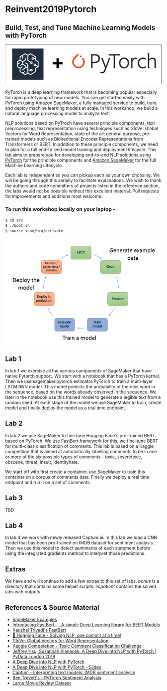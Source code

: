 # Reinvent2019Pytorch

## Build, Test, and Tune Machine Learning Models with PyTorch

![](./img/SMPT.png)

PyTorch is a deep learning framework that is becoming popular especially for rapid prototyping of new models. You can get started easily with PyTorch using Amazon SageMaker, a fully managed service to build, train, and deploy machine learning models at scale. In this workshop, we build a natural language processing model to analyze text. 

NLP solutions based on PyTroch have several principle components, text preprocessing, text representation using techniques such 
as GloVe: Global Vectors for Word Representation, state of the art general purpose, pre-trained models such as 
Bidirectional Encoder Representations from Transformers or BERT. 
In addition to these principle components, we need to plan for a full end-to-end model training and deployment lifecycle. 
This lab aims to prepare you for developing end-to-end NLP solutions using [PyTorch](pytorch.org) for the principle components 
and [Amazon SageMaker](https://aws.amazon.com/sagemaker/) for the full Machine Learning Lifecycle.

Each lab is independent so you can pickup each as your own choosing. We will be going through this serially to facilitate explanations.
We wish to thank the authors and code committers of projects listed in the reference section, the labs would not be possible without this 
excellent material. Pull requests for improvements and additions most welcome.    
   
### To run this workshop locally on your laptop -

```bash
$ cd src
$ ./boot.sh
$ source venv/bin/activate
``` 
![](./img/ml-concepts-10.png)

## Lab 1

In lab 1 we exercise all the various components of SageMaker that have native Pytorch support.
We start with a notebook that has a PyTorch kernel. Then we use sagemaker.pytorch.estimator.PyTorch to train 
a multi-layer LSTM RNN model. This model predicts the probability of the next word in the sequence, based on the words 
already observed in the sequence. We later in the notebook use this trained model to generate a legible text from
a random seed. At each stage of the model we use SageMaker to train, create model and finally deploy 
the model as a real time endpoint. 


## Lab 2 

In lab 2 we use SageMaker to fine tune Hugging Face's pre-trained BERT based on PyTorch. We use FastBert framework for this, we fine-tune
BERT for multi-class classification of comments. This lab is based on a Kaggle competition that is aimed at 
automatically labelling comments to be in one or more of the six possible types of comments - 
toxic, severetoxic, obscene, threat, insult, identityhate. 

We start off with first create a container, use SageMaker to train this container on a corpus of comments data.
Finally we deploy a real time endpoint and run it on a set of comments. 

## Lab 3

TBD 

## Lab 4

In lab 4 we work with newly released Captum.ai. In this lab we load a CNN model that has been pre-trained on IMDB dataset 
for sentiment analysis. Then we use this model to detect sentiments of each statement before using the integrated 
gradients method to interpret those predictions. 


## Extras

We have and will continue to add a few extras to this set of labs. *bonus* is a directory that contains some helper scripts. *impatient* contains the solved labs with outputs.


## References & Source Material
* [SageMaker Examples](https://github.com/awslabs/amazon-sagemaker-examples)
* [Introducing FastBert — A simple Deep Learning library for BERT Models](https://medium.com/huggingface/introducing-fastbert-a-simple-deep-learning-library-for-bert-models-89ff763ad384)
* [Kaushal Trivedi's FastBert](https://github.com/kaushaltrivedi/fast-bert)
* [🤗 Hugging Face - Solving NLP, one commit at a time!](https://github.com/huggingface)
* [GloVe: Global Vectors for Word Representation](https://nlp.stanford.edu/projects/glove/)
* [Kaggle Competetion - Toxic Comment Classification Challenge](https://www.kaggle.com/c/jigsaw-toxic-comment-classification-challenge)
* [Jeffrey Hsu, Susannah Klanecek: A Deep Dive into NLP with PyTorch | PyData London 2019](https://www.youtube.com/watch?v=Apx_1erbQB4)
* [A Deep Dive into NLP with PyTorch](https://github.com/scoutbee/pytorch-nlp-notebooks)
* [A Deep Dive into NLP with PyTorch - Slides](https://docs.google.com/presentation/d/1zyuwCx7knqnP-LJswlDfWSmk5FhFgFmYJGqdEZn8yhc/edit#slide=id.g33c734b530_0_656)
* [Captum - Interpreting text models: IMDB sentiment analysis](https://captum.ai/tutorials/IMDB_TorchText_Interpret)
* [Ben Trevett's - PyTorch Sentiment Analysis](https://github.com/bentrevett/pytorch-sentiment-analysis)
* [Large Movie Review Dataset](https://ai.stanford.edu/~amaas/data/sentiment/)
 



